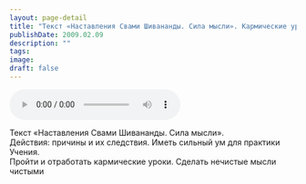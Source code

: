 ```yaml
---
layout: page-detail
title: "Текст «Наставления Свами Шивананды. Сила мысли». Кармические уроки"
publishDate: 2009.02.09
description: ""
tags:
image:
draft: false
---
```


<audio title="2009.02.09 - Текст «Наставления Свами Шивананды. Сила мысли». Кармические уроки.mp3" src="https://filer-api.advayta.org/v1.0/public/files/75342" controls=""></audio>

 Текст «Наставления Свами Шивананды. Сила мысли».   
 Действия: причины и их следствия. Иметь сильный ум для практики Учения.  
 Пройти и отработать кармические уроки. Сделать нечистые мысли чистыми   

  
